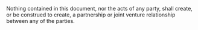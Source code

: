 Nothing contained in this document, nor the acts of any party, shall create, or be construed to create, a partnership or joint venture relationship between any of the parties.